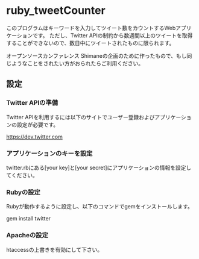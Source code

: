# ruby_tweetCounter

このプログラムはキーワードを入力してツイート数をカウントするWebアプリケーションです。
ただし、Twitter APIの制約から数週間以上のツイートを取得することができないので、数日中にツイートされたものに限られます。

オープンソースカンファレンス Shimaneの企画のために作ったもので、もし同じようなことをされたい方がおられたらご利用ください。

## 設定

### Twitter APIの準備

Twitter APIを利用するには以下のサイトでユーザー登録およびアプリケーションの設定が必要です。

https://dev.twitter.com

### アプリケーションのキーを設定

twitter.rbにある[your key]と[your secret]にアプリケーションの情報を設定してください。

### Rubyの設定

Rubyが動作するように設定し、以下のコマンドでgemをインストールします。

gem install twitter

### Apacheの設定

htaccessの上書きを有効にして下さい。
